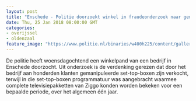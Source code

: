 ```yaml
---
layout: post
title: "Enschede - Politie doorzoekt winkel in fraudeonderzoek naar gemanipuleerde set-top-boxen"
date: Thu, 25 Jan 2018 08:00:00 GMT
categories: 
- overijssel 
- oldenzaal 
feature_image: "https://www.politie.nl/binaries/w400h225/content/gallery/politie/stockfotos/cybercrime/kabelaansluiting-op-pc.jpg"
---
```


De politie heeft woensdagochtend een winkelpand van een bedrijf in Enschede doorzocht. Uit onderzoek is de verdenking gerezen dat door het bedrijf aan honderden klanten gemanipuleerde set-top-boxen zijn verkocht, terwijl in die set-top-boxen programmatuur was aangebracht waarmee complete televisiepakketten van Ziggo konden worden bekeken voor een bepaalde periode, over het algemeen één jaar.
